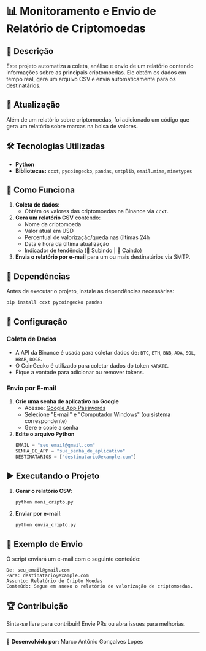 # 📊 Monitoramento e Envio de Relatório de Criptomoedas

## 📌 Descrição
Este projeto automatiza a coleta, análise e envio de um relatório contendo informações sobre as principais criptomoedas. Ele obtém os dados em tempo real, gera um arquivo CSV e envia automaticamente para os destinatários.

## 📰 Atualização

Além de um relatório sobre criptomoedas, foi adicionado um código que gera um relatório sobre marcas na bolsa de valores.

## 🛠 Tecnologias Utilizadas
- **Python**
- **Bibliotecas:** `ccxt`, `pycoingecko`, `pandas`, `smtplib`, `email.mime`, `mimetypes`

## 🚀 Como Funciona
1. **Coleta de dados**:
   - Obtém os valores das criptomoedas na Binance via `ccxt`.
2. **Gera um relatório CSV** contendo:
   - Nome da criptomoeda
   - Valor atual em USD
   - Percentual de valorização/queda nas últimas 24h
   - Data e hora da última atualização
   - Indicador de tendência (🔼 Subindo | 🔽 Caindo)
3. **Envia o relatório por e-mail** para um ou mais destinatários via SMTP.

## 📄 Dependências
Antes de executar o projeto, instale as dependências necessárias:
```bash
pip install ccxt pycoingecko pandas
```

## 🔧 Configuração
### Coleta de Dados
- A API da Binance é usada para coletar dados de: `BTC`, `ETH`, `BNB`, `ADA`, `SOL`, `HBAR`, `DOGE`.
- O CoinGecko é utilizado para coletar dados do token `KARATE`.
- Fique a vontade para adicionar ou remover tokens.

### Envio por E-mail
1. **Crie uma senha de aplicativo no Google**
   - Acesse: [Google App Passwords](https://myaccount.google.com/apppasswords)
   - Selecione "E-mail" e "Computador Windows" (ou sistema correspondente)
   - Gere e copie a senha
2. **Edite o arquivo Python**
   ```python
   EMAIL = "seu_email@gmail.com"
   SENHA_DE_APP = "sua_senha_de_aplicativo"
   DESTINATARIOS = ["destinatario@example.com"]
   ```

## ▶️ Executando o Projeto
1. **Gerar o relatório CSV**:
   ```bash
   python moni_cripto.py
   ```
2. **Enviar por e-mail**:
   ```bash
   python envia_cripto.py
   ```

## 📧 Exemplo de Envio
O script enviará um e-mail com o seguinte conteúdo:
```
De: seu_email@gmail.com
Para: destinatario@example.com
Assunto: Relatório de Cripto Moedas
Conteúdo: Segue em anexo o relatório de valorização de criptomoedas.
```

## 🏆 Contribuição
Sinta-se livre para contribuir! Envie PRs ou abra issues para melhorias.

---
🔗 **Desenvolvido por:** Marco Antônio Gonçalves Lopes
